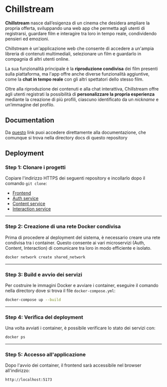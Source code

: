 # Chillstream

**Chillstream** nasce dall’esigenza di un cinema che desidera ampliare la propria offerta, sviluppando una web app che permetta agli utenti di registrarsi, guardare film e interagire tra loro in tempo reale, condividendo pensieri ed emozioni.

Chillstream è un'applicazione web che consente di accedere a un'ampia libreria di contenuti multimediali, selezionare un film e guardarlo in compagnia di altri utenti online.

La sua funzionalità principale è la **riproduzione condivisa** dei film presenti sulla piattaforma, ma l'app offre anche diverse funzionalità aggiuntive, come la **chat in tempo reale** con gli altri spettatori dello stesso film.

Oltre alla riproduzione dei contenuti e alla chat interattiva, Chillstream offre agli utenti registrati la possibilità di **personalizzare la propria esperienza** mediante la creazione di più profili, ciascuno identificato da un *nickname* e un’immagine del profilo.


## Documentation
Da [questo](https://github.com/Paso2000/ChillStream_frontend/blob/main/docs/Chillstream_ASW_project.pdf) link puoi accedere direttamente alla documentazione, che comunque si trova nella directory docs di questo repository
## Deployment
### **Step 1: Clonare i progetti**

Copiare l'indirizzo HTTPS dei seguenti repository e incollarlo dopo il comando `git clone`:

* [Frontend](https://github.com/Paso2000/ChillStream_frontend)
* [Auth service](https://github.com/Paso2000/ChillStream_auth_service)
* [Content service](https://github.com/GiammaCode/ChillStream_content_service)
* [Interaction service](https://github.com/GiammaCode/ChillStream_interaction_service)

---

### **Step 2: Creazione di una rete Docker condivisa**

Prima di procedere al deployment del sistema, è necessario creare una rete condivisa tra i container. Questo consente ai vari microservizi (Auth, Content, Interaction) di comunicare tra loro in modo efficiente e isolato.

```bash
docker network create shared_network
```

---

### **Step 3: Build e avvio dei servizi**

Per costruire le immagini Docker e avviare i container, eseguire il comando nella directory dove si trova il file `docker-compose.yml`:

```bash
docker-compose up --build
```

---

### **Step 4: Verifica del deployment**

Una volta avviati i container, è possibile verificare lo stato dei servizi con:

```bash
docker ps
```

---

### **Step 5: Accesso all'applicazione**

Dopo l'avvio dei container, il frontend sarà accessibile nel browser all'indirizzo:

```bash
http://localhost:5173
```
